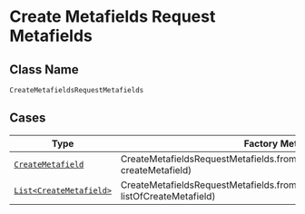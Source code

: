 
# Create Metafields Request Metafields

## Class Name

`CreateMetafieldsRequestMetafields`

## Cases

| Type | Factory Method |
|  --- | --- |
| [`CreateMetafield`](../../../doc/models/create-metafield.md) | CreateMetafieldsRequestMetafields.fromCreateMetafield(CreateMetafield createMetafield) |
| [`List<CreateMetafield>`](../../../doc/models/create-metafield.md) | CreateMetafieldsRequestMetafields.fromListOfCreateMetafield(List<CreateMetafield> listOfCreateMetafield) |

